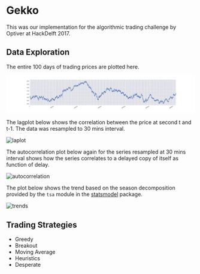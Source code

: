 # Gekko

This was our implementation for the algorithmic trading challenge by Optiver at
HackDelft 2017.

## Data Exploration

The entire 100 days of trading prices are plotted here.

![entire dataset (100 days)](/plots/100days.png?raw=true "entire_dataset")

The lagplot below shows the correlation between the price at second t and t-1.
The data was resampled to 30 mins interval.

![laplot](/plot/lagplot_30mins.png?raw=true "lagplot_30mins")

The autocorrelation plot below again for the series resampled at 30 mins interval
shows how the series correlates to a delayed copy of itself as function of delay.

![autocorrelation](/plot/autocorrelation_30mins.png?raw=true "autocorrelation_30mins")

The plot below shows the trend based on the season decomposition provided by
the `tsa` module in the [statsmodel](http://www.statsmodels.org) package.

![trends](/plot/season_decompose.png?raw=true "trends")

## Trading Strategies

+ Greedy
+ Breakout
+ Moving Average
+ Heuristics
+ Desperate
